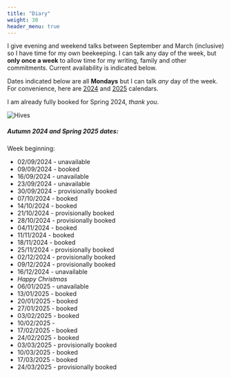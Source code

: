 ```yaml
---
title: "Diary"
weight: 30
header_menu: true
---
```


I give evening and weekend talks between September and March (inclusive) so I have time for my own beekeeping. I can talk any day of the week, but **only once a week** to allow time for my writing, family and other commitments. Current availability is indicated below.

Dates indicated below are all **Mondays** but I can talk *any* day of the week. For convenience, here are [2024](https://www.timeanddate.com/calendar/?year=2024&country=9) and [2025](https://www.timeanddate.com/calendar/?year=2025&country=9) calendars.

I am already fully booked for Spring 2024, *thank you*.

![Hives](images/headers/131130-050.webp)

##### Autumn 2024 and Spring 2025 dates:

Week beginning:

* 02/09/2024 - unavailable
* 09/09/2024 - booked
* 16/09/2024 - unavailable
* 23/09/2024 - unavailable
* 30/09/2024 - provisionally booked
* 07/10/2024 - booked
* 14/10/2024 - booked
* 21/10/2024 - provisionally booked
* 28/10/2024 - provisionally booked
* 04/11/2024 - booked
* 11/11/2024 - booked
* 18/11/2024 - booked
* 25/11/2024 - provisionally booked
* 02/12/2024 - provisionally booked
* 09/12/2024 - provisionally booked
* 16/12/2024 - unavailable
* _Happy Christmas_
* 06/01/2025 - unavailable
* 13/01/2025 - booked
* 20/01/2025 - booked
* 27/01/2025 - booked
* 03/02/2025 - booked
* 10/02/2025 -
* 17/02/2025 - booked
* 24/02/2025 - booked
* 03/03/2025 - provisionally booked
* 10/03/2025 - booked
* 17/03/2025 - booked
* 24/03/2025 - provisionally booked
